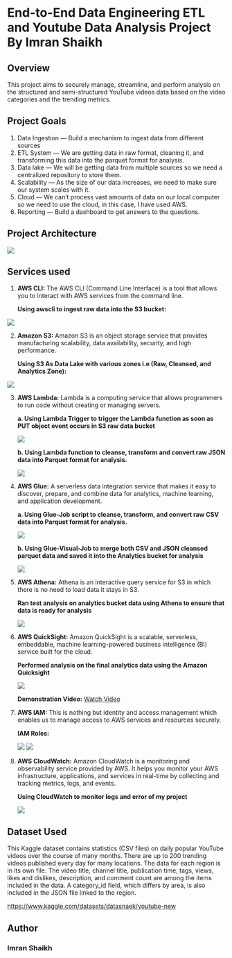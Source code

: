 # End-to-End Data Engineering ETL and Youtube Data Analysis Project By Imran Shaikh

## Overview

This project aims to securely manage, streamline, and perform analysis on the structured and semi-structured YouTube videos data based on the video categories and the trending metrics.

## Project Goals
1. Data Ingestion — Build a mechanism to ingest data from different sources
2. ETL System — We are getting data in raw format, cleaning it, and transforming this data into the parquet format for analysis.
3. Data lake — We will be getting data from multiple sources so we need a centralized repository to store them.
4. Scalability — As the size of our data increases, we need to make sure our system scales with it.
5. Cloud — We can’t process vast amounts of data on our local computer so we need to use the cloud, in this case, I have used AWS.
6. Reporting — Build a dashboard to get answers to the questions.

## Project Architecture
<img src="Screenshots/Architecture/arc.jpeg">

## Services used
1. **AWS CLI:** The AWS CLI (Command Line Interface) is a tool that allows you to interact with AWS services from the command line.

    **Using awscli to ingest raw data into the S3 bucket:**

<img src="Screenshots/AWS-CLI/awscli.png">

2. **Amazon S3:** Amazon S3 is an object storage service that provides manufacturing scalability, data availability, security, and high performance.

    **Using S3 As Data Lake with various zones i.e (Raw, Cleansed, and Analytics Zone):**

<img src="Screenshots/Data-Lake/List_of_S3_buckets.png">

3. **AWS Lambda:** Lambda is a computing service that allows programmers to run code without creating or managing servers.

    **a. Using Lambda Trigger to trigger the Lambda function as soon as PUT object event occurs in S3 raw data bucket**

    <img src="Screenshots/ETL/Lambda Function/S3_trigger_on_put_object.png">
    
    **b. Using Lambda function to cleanse, transform and convert raw JSON data into Parquet format for analysis.**

    <img src="Screenshots/ETL/Lambda Function/lambda_script.png">

4. **AWS Glue:** A serverless data integration service that makes it easy to discover, prepare, and combine data for analytics, machine learning, and application development.
    
    **a. Using Glue-Job script to cleanse, transform, and convert raw CSV data into Parquet format for analysis.**

    <img src="Screenshots/ETL/Glue/Glue-Jobs/CSV_to_Parquet_JOB.png">
    
    **b. Using Glue-Visual-Job to merge both CSV and JSON cleansed parquet data and saved it into the Analytics bucket for analysis**
    
    <img src="Screenshots/ETL/Glue/Glue-Jobs/CSV_and_JSON_parquet_data_merge_visual_job.png">
    
5. **AWS Athena:** Athena is an interactive query service for S3 in which there is no need to load data it stays in S3.

    **Ran test analysis on analytics bucket data using Athena to ensure that data is ready for analysis**

    <img src="Screenshots/Analysis/Athena/query_results.png">
6. **AWS QuickSight:** Amazon QuickSight is a scalable, serverless, embeddable, machine learning-powered business intelligence (BI) service built for the cloud.

    **Performed analysis on the final analytics data using the Amazon Quicksight**

    <img src="Screenshots/Analysis/Quicksight/Analysis.png">

    **Demonstration Video:**
    [Watch Video](https://drive.google.com/file/d/10MdkVHa9b0Y0p2mp7_Ife4oVM0V0bNRw/view?usp=drive_link)

7. **AWS IAM:** This is nothing but identity and access management which enables us to manage access to AWS services and resources securely.

    **IAM Roles:**

    <img src="Screenshots/IAM/Glue_Role.png">
    <img src="Screenshots/IAM/Lambda_Role.png">
8. **AWS CloudWatch:** Amazon CloudWatch is a monitoring and observability service provided by AWS. It helps you monitor your AWS infrastructure, applications, and services in real-time by collecting and tracking metrics, logs, and events.

    **Using CloudWatch to monitor logs and error of my project**

    <img src="Screenshots/Monitoring/Cloudwatch/Log_groups.png">

## Dataset Used
This Kaggle dataset contains statistics (CSV files) on daily popular YouTube videos over the course of many months. There are up to 200 trending videos published every day for many locations. The data for each region is in its own file. The video title, channel title, publication time, tags, views, likes and dislikes, description, and comment count are among the items included in the data. A category_id field, which differs by area, is also included in the JSON file linked to the region. 

https://www.kaggle.com/datasets/datasnaek/youtube-new

## Author

### Imran Shaikh
